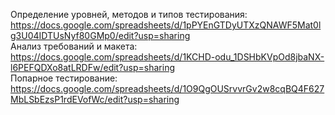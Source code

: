 Определение уровней, методов и типов тестирования:  
https://docs.google.com/spreadsheets/d/1pPYEnGTDyUTXzQNAWF5Mat0lg3U04IDTUsNyf80GMp0/edit?usp=sharing  
Анализ требований и макета:  
https://docs.google.com/spreadsheets/d/1KCHD-odu_1DSHbKVpOd8jbaNX-l6PEFQDXo8atLRDFw/edit?usp=sharing  
Попарное тестирование:  
https://docs.google.com/spreadsheets/d/1O9QgOUSrvvrGv2w8cqBQ4F627MbLSbEzsP1rdEVofWc/edit?usp=sharing
